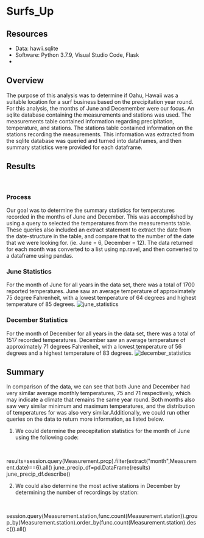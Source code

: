 # Surfs_Up

## Resources
- Data: hawii.sqlite
- Software: Python 3.7.9, Visual Studio Code, Flask
- <br/>

## Overview
The purpose of this analysis was to determine if Oahu, Hawaii was a suitable location for a surf business based on the precipitation year round. For this analysis, the months of June and Decemember were our focus. An sqlite database containing the measurements and stations was used. The measurements table contained information regarding precipitation, temperature, and stations. The stations table contained information on the stations recording the measurements. This information was extracted from the sqlite database was queried and turned into dataframes, and then summary statistics were provided for each dataframe.
<br/>

## Results
<br/>

### Process
Our goal was to determine the summary statistics for temperatures recorded in the months of June and December. This was accomplished by using a query to selected the temperatures from the measurements table. These queries also included an extract statement to extract the date from the date-structure in the table, and compare that to the number of the date that we were looking for. (ie. June = 6, December = 12). The data returned for each month was converted to a list using np.ravel, and then converted to a dataframe using pandas.
<br/>

### June Statistics
For the month of June for all years in the data set, there was a total of 1700 reported temperatures. June saw an average temperature of approximately 75 degree Fahrenheit, with a lowest temperature of 64 degrees and highest temperature of 85 degrees.
![june_statistics](https://user-images.githubusercontent.com/82389466/122625532-95531a80-d073-11eb-9313-f492491eedda.png)
<br/>

### December Statistics
For the month of December for all years in the data set, there was a total of 1517 recorded temperatures. December saw an average temperature of approximately 71 degrees Fahrenheit, with a lowest temperature of 56 degrees and a highest temperature of 83 degrees.
![december_statistics](https://user-images.githubusercontent.com/82389466/122625615-2b874080-d074-11eb-8aae-00173c430f90.png)
<br/>

## Summary
In comparison of the data, we can see that both June and December had very similar average monthly temperatures, 75 and 71 respectively, which may indicate a climate that remains the same year round. Both months also saw very similar minimum and maximum temperatures, and the distribution of temperatures for was also very similar.Additionally, we could run other queries on the data to return more information, as listed below.
<br/>
1. We could determine the precepitation statistics for the month of June using the following code:
<br/>

results=session.query(Measurement.prcp).filter(extract("month",Measurement.date)==6).all()
june_precip_df=pd.DataFrame(results)
june_precip_df.describe()
<br/>

2. We could also determine the most active stations in December by determining the number of recordings by station:
<br/>

session.query(Measurement.station,func.count(Measurement.station)).group_by(Measurement.station).order_by(func.count(Measurement.station).desc()).all()
